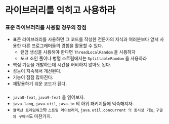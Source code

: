 # 라이브러리를 익히고 사용하라

### 표준 라이브러리를 사용할 경우의 장점
* 표준 라이브러리를 사용하면 그 코드를 작성한 전문가의 지식과 여러분보다 앞서 사용한 다른 프로그래머들의 경험을 활용할 수 있다.
  * 랜덤 생성을 사용해야 한다면 `ThreadLocalRandom` 을 사용하자
  * 포크 조인 풀이나 병렬 스트림에서는 `SplittableRandom` 을 사용하라
* 핵심 기능을 개발하는데 시간을 허비하지 않아도 된다.
* 성능이 지속해서 개선된다.
* 기능이 점점 많아진다.
* 재활용하기 쉬운 코드가 된다.
###
* `java8-feat`, `java9-feat` 을 읽어보자.
* `java.lang`, `java.util`, `java.io` 의 하위 패키지들에 익숙해지자.
* `컬렉션 프레임워크`와 `스트림 라이브러리`, `java.util.concurrent 의 동시성 기능`, `구글의 구아바`도 마찬가지.
